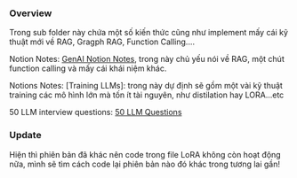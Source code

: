 ### Overview

 Trong sub folder này chứa một số kiến thức cũng như implement mấy cái kỹ thuật mới về RAG, Gragph RAG, Function Calling....

Notion Notes: [GenAI Notion Notes](https://accurate-bandana-6b0.notion.site/M-t-s-concept-trong-GenAI-14bb29d8ebb18047823df72029e40bec), trong này chủ yếu nói về RAG, một chút function calling và mấy cái khái niệm khác. 

Notions Notes: [Training LLMs]: trong này dự định sẽ gồm một vài kỹ thuật training các mô hình lớn mà tốn ít tài nguyên, như distilation hay LORA...etc

50 LLM interview questions: [50 LLM Questions](https://www.linkedin.com/posts/bhavishya-pandit_50-llm-interview-questions-activity-7268119633180704769-ur2D?utm_source=share&utm_medium=member_desktop)

### Update
Hiện thì phiên bản đã khác nên code trong file LoRA không còn hoạt động nữa, mình sẽ tìm cách code lại phiên bản nào đó khác trong tương lai gần!


